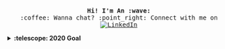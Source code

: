 
<p align="center">
  <br><br>
  <samp>
    <b>Hi! I'm An :wave: </b> 
    <br>:coffee: Wanna chat? :point_right: Connect with me on <a href="https://www.linkedin.com/in/luke-james-tyler/"><img src="https://img.shields.io/badge/LinkedIn--_.svg?style=social&logo=linkedin" alt="LinkedIn"></a>
  </samp>
</p>

<details>
  <summary><b>:telescope: 2020 Goal</b></summary>
  I am working on a database for mechanical keyboards ⌨ so everyone can experience how each combination of switches and keyboards would sound.
</details>

